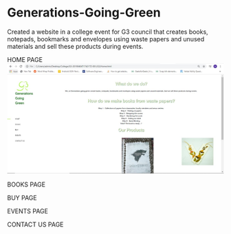 # Generations-Going-Green
Created a website in a college event for G3 council that creates books, notepads, bookmarks and envelopes using waste papers and unused materials and  sell these products during events. 

HOME PAGE
![](readmeimg/home1.JPG)


























BOOKS PAGE

BUY PAGE

EVENTS PAGE

CONTACT US PAGE
